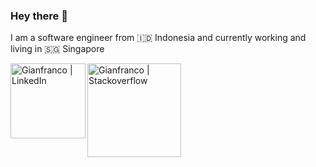 ### Hey there 👊

I am a software engineer from 🇮🇩 Indonesia and currently working and living in 🇸🇬 Singapore

<div align="left" display="flex" align-items="center">
	<a target="_blank" href="https://www.linkedin.com/in/gianfrancofh/">
	  <img align="left" width="120" alt="Gianfranco | LinkedIn" src="https://encrypted-tbn0.gstatic.com/images?q=tbn:ANd9GcR6gTMRC4TofFTro6BXyqaT5zNWhHTOqJJPEQ&usqp=CAU" />
	</a>
	<a target="_blank" href="https://stackoverflow.com/users/9402107/gianfranco-fertino">
		<img align="left" width="150" alt="Gianfranco | Stackoverflow" src="https://wizardsourcer.com/wp-content/uploads/2019/03/Stackoverflow.png" />
	</a>
</div>
